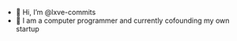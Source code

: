 - 👋 Hi, I’m @lxve-commits
- 👀 I am a computer programmer and currently cofounding my own startup

<!---
lxve-commits/lxve-commits is a ✨ special ✨ repository because its `README.md` (this file) appears on your GitHub profile.
You can click the Preview link to take a look at your changes.
--->
